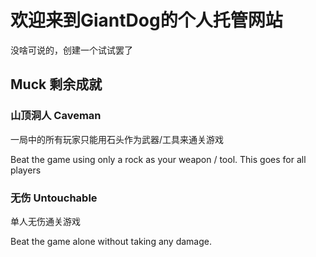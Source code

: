 # 欢迎来到GiantDog的个人托管网站

没啥可说的，创建一个试试罢了

## Muck 剩余成就

### 山顶洞人 Caveman

一局中的所有玩家只能用石头作为武器/工具来通关游戏

Beat the game using only a rock as your weapon / tool. This goes for all players

### 无伤 Untouchable

单人无伤通关游戏

Beat the game alone without taking any damage.
